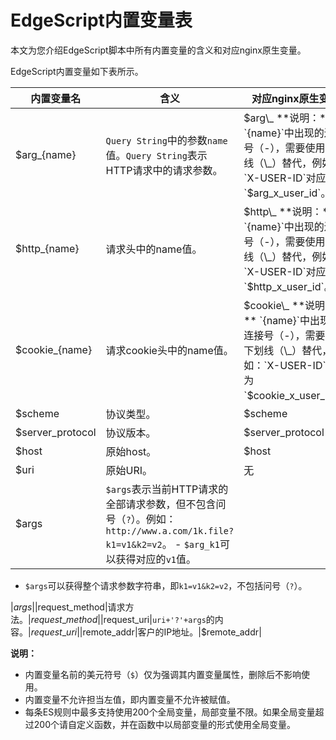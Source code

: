 # EdgeScript内置变量表

本文为您介绍EdgeScript脚本中所有内置变量的含义和对应nginx原生变量。

EdgeScript内置变量如下表所示。

|内置变量名|含义|对应nginx原生变量|
|-----|--|-----------|
|$arg\_\{name\}|`Query String`中的参数`name`值。`Query String`表示HTTP请求中的请求参数。|$arg\_ **说明：** `{name}`中出现的连接号（-），需要使用下划线（\_）替代，例如：`X-USER-ID`对应为`$arg_x_user_id`。 |
|$http\_\{name\}|请求头中的name值。|$http\_ **说明：** `{name}`中出现的连接号（-），需要使用下划线（\_）替代，例如：`X-USER-ID`对应为`$http_x_user_id`。 |
|$cookie\_\{name\}|请求cookie头中的name值。|$cookie\_ **说明：** `{name}`中出现的连接号（-），需要使用下划线（\_）替代，例如：`X-USER-ID`对应为`$cookie_x_user_id`。 |
|$scheme|协议类型。|$scheme|
|$server\_protocol|协议版本。|$server\_protocol|
|$host|原始host。|$host|
|$uri|原始URI。|无|
|$args|`$args`表示当前HTTP请求的全部请求参数，但不包含问号（`?`）。例如：`http://www.a.com/1k.file?k1=v1&k2=v2`。 -   `$arg_k1`可以获得对应的`v1`值。
-   `$args`可以获得整个请求参数字符串，即`k1=v1&k2=v2`，不包括问号（`?`）。

|$args|
|$request\_method|请求方法。|$request\_method|
|$request\_uri|`uri+'?'+args`的内容。|$request\_uri|
|$remote\_addr|客户的IP地址。|$remote\_addr|

**说明：**

-   内置变量名前的美元符号（`$`）仅为强调其内置变量属性，删除后不影响使用。
-   内置变量不允许担当左值，即内置变量不允许被赋值。
-   每条ES规则中最多支持使用200个全局变量，局部变量不限。如果全局变量超过200个请自定义函数，并在函数中以局部变量的形式使用全局变量。

